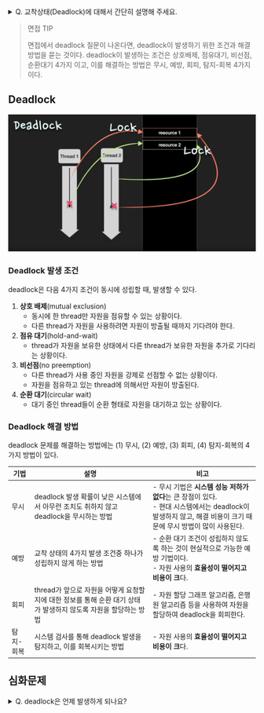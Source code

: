 <details>
<summary>Q. 교착상태(Deadlock)에 대해서 간단히 설명해 주세요.</summary>
<div markdown="1">

둘 이상의 thread가 각기 다른 thread가 점유하고 있는 자원을 서로 기다릴 때, 무한 대기에 빠지는 상황을 말한다.

deadlock이 발생하는 조건은 **상호 배제**(mutual exclusion), **점유 대기**(hold-and-wait), **비선점**(no preemption), **순환 대기**(circular wait)이다. 
이 4가지 조건이 동시에 성립할 때, 발생할 수 있다. 

deadlock 문제를 해결하는 방법에는 **무시**, **예방**, **회피**, **탐지-회복**의 4가지 방법이 있다.

</div>
</details>

> 면접 TIP
> 
> 면접에서 deadlock 질문이 나온다면, deadlock이 발생하기 위한 조건과 해결방법을 묻는 것이다. 
> deadlock이 발생하는 조건은 상호배제, 점유대기, 비선점, 순환대기 4가지 이고, 이를 해결하는 방법은 무시, 예방, 회피, 탐지-회복 4가지 이다.


## Deadlock

![img.png](../../../img/deadlock_process.png)


### Deadlock 발생 조건 
deadlock은 다음 4가지 조건이 동시에 성립할 때, 발생할 수 있다. 

1. **상호 배제**(mutual exclusion)
   * 동시에 한 thread만 자원을 점유할 수 있는 상황이다. 
   * 다른 thread가 자원을 사용하려면 자원이 방출될 때까지 기다려야 한다.
2. **점유 대기**(hold-and-wait)
   * thread가 자원을 보유한 상태에서 다른 thread가 보유한 자원을 추가로 기다리는 상황이다. 
3. **비선점**(no preemption)
   * 다른 thread가 사용 중인 자원을 강제로 선점할 수 없는 상황이다. 
   * 자원을 점유하고 있는 thread에 의해서만 자원이 방출된다. 
4. **순환 대기**(circular wait)
   * 대기 중인 thread들이 순환 형태로 자원을 대기하고 있는 상황이다. 

### Deadlock 해결 방법 
deadlock 문제를 해결하는 방법에는 (1) 무시, (2) 예방, (3) 회피, (4) 탐지-회복의 4가지 방법이 있다. 

| 기법    | 설명                                                                 | 비고                                                                                                      |
|-------|--------------------------------------------------------------------|---------------------------------------------------------------------------------------------------------|
| 무시    | deadlock 발생 확률이 낮은 시스템에서 아무런 조치도 취하지 않고 deadlock을 무시하는 방법          | - 무시 기법은 **시스템 성능 저하가 없다**는 큰 장점이 있다. <br/>- 현대 시스템에서는 deadlock이 발생하지 않고, 해결 비용이 크기 때문에 무시 방법이 많이 사용된다. |
| 예방    | 교착 상태의 4가지 발생 조건중 하나가 성립하지 않게 하는 방법                                | - 순환 대기 조건이 성립하지 않도록 하는 것이 현실적으로 가능한 예방 기법이다.<br/>- 자원 사용의 **효율성이 떨어지고 비용이 크**다.                        |
| 회피    | thread가 앞으로 자원을 어떻게 요청할지에 대한 정보를 통해 순환 대기 상태가 발생하지 않도록 자원을 할당하는 방법 | - 자원 할당 그래프 알고리즘, 은행원 알고리즘 등을 사용하여 자원을 할당하여 deadlock을 회피한다.                                             |
| 탐지-회복 | 시스템 검사를 통해 deadlock 발생을 탐지하고, 이를 회복시키는 방법                          | - 자원 사용의 **효율성이 떨어지고 비용이 크**다.                                                                          |


## 심화문제 

<details>
<summary>Q. deadlock은 언제 발생하게 되나요?</summary>
<div markdown="1">

deadlock은 상호 배제(mutual exclusion), 점유 대기(hold-and-wait), 비선점(no preemption), 순환 대기(circular wait)의 
4가지 조건이 **동시에 성립**할 때 발생할 수 있다.

**상호 배제**는 동시에 한 thread만 자원을 점유할 수 있는 상황이고,
**점유 대기**는 thread가 자원을 보유한 상태에서 다른 thread가 보유한 자원을 추가적으로 기다리는 상황이다.
또 **비선점**은 다른 thread가 사용 중인 자원을 강제로 선점할 수 없는 상황을 뜻하고, 
**순환 대기**는 대기 중인 thread들이 순환 형태로 자원을 대기하는 상황을 말한다.

</div>
</details>
